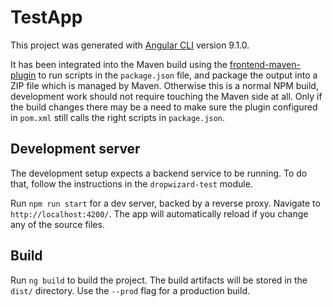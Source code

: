 # TestApp

This project was generated with [Angular CLI](https://github.com/angular/angular-cli) version 9.1.0.

It has been integrated into the Maven build using the [frontend-maven-plugin](https://github.com/eirslett/frontend-maven-plugin) to
run scripts in the `package.json` file, and package the output into a ZIP file which is managed by Maven. Otherwise this is a
normal NPM build, development work should not require touching the Maven side at all. Only if the build changes there may be
a need to make sure the plugin configured in `pom.xml` still calls the right scripts in `package.json`.

## Development server

The development setup expects a backend service to be running. To do that, follow the instructions in the
`dropwizard-test` module.

Run `npm run start` for a dev server, backed by a reverse proxy. Navigate to `http://localhost:4200/`. The app will automatically 
reload if you change any of the source files.

## Build

Run `ng build` to build the project. The build artifacts will be stored in the `dist/` directory. Use the `--prod` flag for a 
production build.

